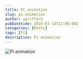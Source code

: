 ```yaml
---
title: Pi animation
slug: pi-animation
author: agriffard
pubDatetime: 2019-03-14T12:00:00Z
categories: [Maths]
tags: [Pi]
description: Pi animation
---
```


![Pi animation](/assets/blog/pi.webp)
